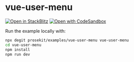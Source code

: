 # vue-user-menu

[![Open in StackBlitz](https://developer.stackblitz.com/img/open_in_stackblitz.svg)](https://stackblitz.com/github/prosekit/examples/tree/master/vue-user-menu)
[![Open with CodeSandbox](https://assets.codesandbox.io/github/button-edit-lime.svg)](https://codesandbox.io/p/sandbox/github/prosekit/examples/tree/master/vue-user-menu)

Run the example locally with:

```bash
npx degit prosekit/examples/vue-user-menu vue-user-menu
cd vue-user-menu
npm install
npm run dev
```
